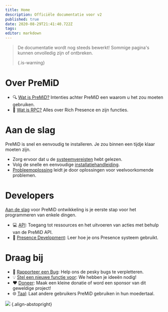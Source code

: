 ```yaml
---
title: Home
description: Officiële documentatie voor v2
published: true
date: 2020-08-29T21:41:40.722Z
tags:
editor: markdown
---
```


> De documentatie wordt nog steeds bewerkt! Sommige pagina's kunnen onvolledig zijn of ontbreken. 
> 
> {.is-warning}

# Over PreMiD
- :mag: [Wat is PreMiD?](/about) Intenties achter PreMiD een waarom u het zou moeten gebruiken.
- :link: [Wat is RPC?](https://discordapp.com/rich-presence) Alles over Rich Presence en zijn functies.

# Aan de slag

PreMiD is snel en eenvoudig te installeren. Je zou binnen een tijdje klaar moeten zijn.

- Zorg ervoor dat u de [systeemvereisten](/install/requirements) hebt gelezen.
- Volg de snelle en eenvoudige [installatiehandleiding](/install).
- [Probleemoplossing](/troubleshooting) leidt je door oplossingen voor veelvoorkomende problemen.

# Developers

[Aan de slag](/dev) voor PreMiD ontwikkeling is je eerste stap voor het programmeren van enkele dingen.

- :computer: [API](/dev/api): Toegang tot ressources en het uitvoeren van acties met behulp van de PreMiD API.
- :wrench: [Presence Development](/dev/presence): Leer hoe je ons Presence systeem gebruikt.

# Draag bij
- :bug: [Rapporteer een Bug](https://github.com/PreMiD): Help ons de pesky bugs te verpletteren.
- :bulb: [Stel een nieuwe functie voor](https://discord.premid.app/): We hebben je ideeën nodig!
- :heart: [Doneer](https://www.patreon.com/Timeraa): Maak een kleine donatie of word een sponsor van dit geweldige project!
- :globe_with_meridians: [Taal](https://translate.premid.app): Laat andere gebruikers PreMiD gebruiken in hun moedertaal.

![](https://beta.premid.app/img/logo.2b414dc2.gif) {.align-abstopright}